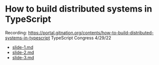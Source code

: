 # How to build distributed systems in TypeScript

Recording: https://portal.gitnation.org/contents/how-to-build-distributed-systems-in-typescript
TypeScript Congress
4/29/22

- [slide-1.md](slide-1.md)
- [slide-2.md](slide-2.md)
- [slide-3.md](slide-3.md)
